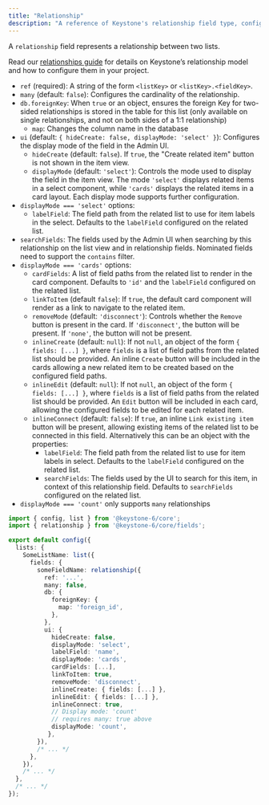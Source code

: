 ```yaml
---
title: "Relationship"
description: "A reference of Keystone's relationship field type, configuration and options."
---
```


A `relationship` field represents a relationship between two lists.

Read our [relationships guide](../guides/relationships) for details on Keystone’s relationship model and how to configure them in your project.

- `ref` (required): A string of the form `<listKey>` or `<listKey>.<fieldKey>`.
- `many` (default: `false`): Configures the cardinality of the relationship.
- `db.foreignKey`: When `true` or an object, ensures the foreign Key for two-sided relationships is stored in the table for this list (only available on single relationships, and not on both sides of a 1:1 relationship)
  - `map`: Changes the column name in the database
- `ui` (default: `{ hideCreate: false, displayMode: 'select' }`): Configures the display mode of the field in the Admin UI.
  - `hideCreate` (default: `false`). If `true`, the "Create related item" button is not shown in the item view.
  - `displayMode` (default: `'select'`): Controls the mode used to display the field in the item view. The mode `'select'` displays related items in a select component, while `'cards'` displays the related items in a card layout. Each display mode supports further configuration.
- `displayMode === 'select'` options:
  - `labelField`: The field path from the related list to use for item labels in the select. Defaults to the `labelField` configured on the related list.
- `searchFields`: The fields used by the Admin UI when searching by this relationship on the list view and in relationship fields. Nominated fields need to support the `contains` filter.
- `displayMode === 'cards'` options:
  - `cardFields`: A list of field paths from the related list to render in the card component. Defaults to `'id'` and the `labelField` configured on the related list.
  - `linkToItem` (default `false`): If `true`, the default card component will render as a link to navigate to the related item.
  - `removeMode` (default: `'disconnect'`): Controls whether the `Remove` button is present in the card. If `'disconnect'`, the button will be present. If `'none'`, the button will not be present.
  - `inlineCreate` (default: `null`): If not `null`, an object of the form `{ fields: [...] }`, where `fields` is a list of field paths from the related list should be provided. An inline `Create` button will be included in the cards allowing a new related item to be created based on the configured field paths.
  - `inlineEdit` (default: `null`): If not `null`, an object of the form `{ fields: [...] }`, where `fields` is a list of field paths from the related list should be provided. An `Edit` button will be included in each card, allowing the configured fields to be edited for each related item.
  - `inlineConnect` (default: `false`): If `true`, an inline `Link existing item` button will be present, allowing existing items of the related list to be connected in this field.
Alternatively this can be an object with the properties:
	- `labelField`: The field path from the related list to use for item labels in select. Defaults to the `labelField` configured on the related list.
	- `searchFields`: The fields used by the UI to search for this item, in context of this relationship field. Defaults to `searchFields` configured on the related list.
- `displayMode === 'count'` only supports `many` relationships

```typescript
import { config, list } from '@keystone-6/core';
import { relationship } from '@keystone-6/core/fields';

export default config({
  lists: {
    SomeListName: list({
      fields: {
        someFieldName: relationship({
          ref: '...',
          many: false,
          db: {
            foreignKey: {
              map: 'foreign_id',
            },
          },
          ui: {
            hideCreate: false,
            displayMode: 'select',
            labelField: 'name',
            displayMode: 'cards',
            cardFields: [...],
            linkToItem: true,
            removeMode: 'disconnect',
            inlineCreate: { fields: [...] },
            inlineEdit: { fields: [...] },
            inlineConnect: true,
            // Display mode: 'count'
            // requires many: true above
            displayMode: 'count',
           },
        }),
        /* ... */
      },
    }),
    /* ... */
  },
  /* ... */
});
```
